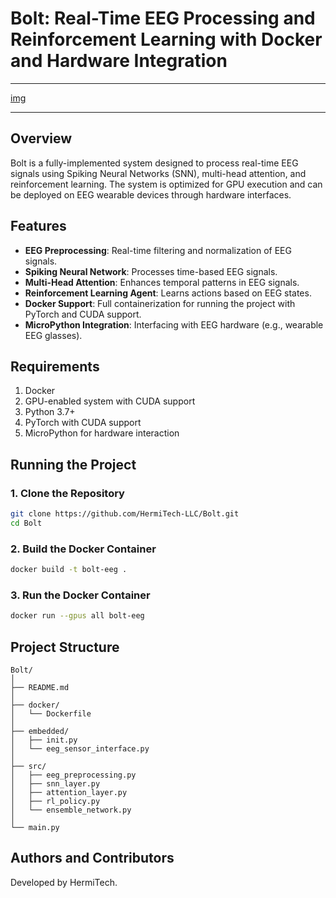 # Bolt: Real-Time EEG Processing and Reinforcement Learning with Docker and Hardware Integration
___
[img](https://github.com/agreene90/Bolt-/blob/main/Boltframe.jpg)
___
## Overview
Bolt is a fully-implemented system designed to process real-time EEG signals using Spiking Neural Networks (SNN), multi-head attention, and reinforcement learning. The system is optimized for GPU execution and can be deployed on EEG wearable devices through hardware interfaces.

## Features
- **EEG Preprocessing**: Real-time filtering and normalization of EEG signals.
- **Spiking Neural Network**: Processes time-based EEG signals.
- **Multi-Head Attention**: Enhances temporal patterns in EEG signals.
- **Reinforcement Learning Agent**: Learns actions based on EEG states.
- **Docker Support**: Full containerization for running the project with PyTorch and CUDA support.
- **MicroPython Integration**: Interfacing with EEG hardware (e.g., wearable EEG glasses).

## Requirements
1. Docker
2. GPU-enabled system with CUDA support
3. Python 3.7+
4. PyTorch with CUDA support
5. MicroPython for hardware interaction

## Running the Project

### 1. Clone the Repository
```bash
git clone https://github.com/HermiTech-LLC/Bolt.git
cd Bolt
```

### 2. Build the Docker Container
```bash
docker build -t bolt-eeg .
```

### 3. Run the Docker Container
```bash
docker run --gpus all bolt-eeg
```

## Project Structure

```
Bolt/
│
├── README.md
│
├── docker/
│   └── Dockerfile
│
├── embedded/
│   ├── init.py
│   └── eeg_sensor_interface.py
│
├── src/
│   ├── eeg_preprocessing.py
│   ├── snn_layer.py
│   ├── attention_layer.py
│   ├── rl_policy.py
│   └── ensemble_network.py
│
└── main.py
```

## Authors and Contributors
Developed by HermiTech.
